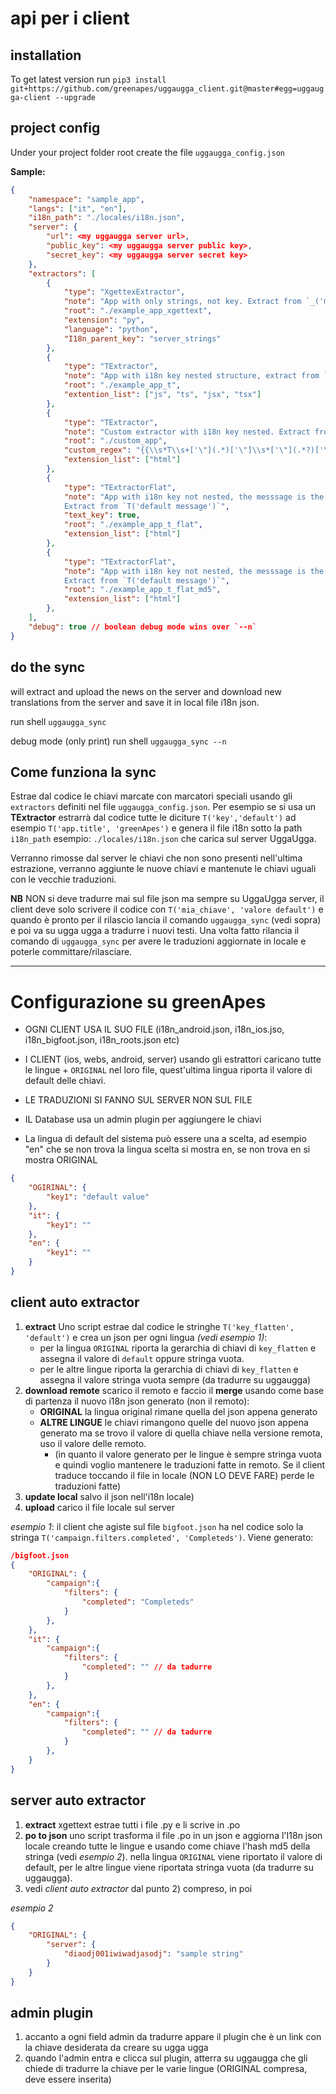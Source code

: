 # api per i client

## installation

To get latest version run `pip3 install git+https://github.com/greenapes/uggaugga_client.git@master#egg=uggaugga-client --upgrade`

## project config
Under your project folder root create the file `uggaugga_config.json`

**Sample:**
```json
{
    "namespace": "sample_app",
    "langs": ["it", "en"],
    "i18n_path": "./locales/i18n.json",
    "server": {
        "url": <my uggaugga server url>,
        "public_key": <my uggaugga server public key>,
        "secret_key": <my uggaugga server secret key>
    },
    "extractors": [
        {
            "type": "XgettexExtractor",
            "note": "App with only strings, not key. Extract from `_('my text')`",
            "root": "./example_app_xgettext",
            "extension": "py",
            "language": "python",
            "I18n_parent_key": "server_strings"
        },
        {
            "type": "TExtractor",
            "note": "App with i18n key nested structure, extract from `T('key.nested', 'default text')` ",
            "root": "./example_app_t",
            "extention_list": ["js", "ts", "jsx", "tsx"]
        },
        {
            "type": "TExtractor",
            "note": "Custom extractor with i18n key nested. Extract from `{{ T 'key.nested' 'default text' }}`",
            "root": "./custom_app",
            "custom_regex": "{{\\s*T\\s+['\"](.*)['\"]\\s*['\"](.*?)['\"]\\s*}}",
            "extension_list": ["html"]
        },
        {
            "type": "TExtractorFlat",
            "note": "App with i18n key not nested, the messsage is the key. 
            Extract from `T('default message')`",
            "text_key": true,
            "root": "./example_app_t_flat",
            "extension_list": ["html"]
        },
        {
            "type": "TExtractorFlat",
            "note": "App with i18n key not nested, the messsage is the key encoded in md5. 
            Extract from `T('default message')`",
            "root": "./example_app_t_flat_md5",
            "extension_list": ["html"]
        },
    ],
    "debug": true // boolean debug mode wins over `--n`
}
```

## do the sync
will extract and upload the news on the server and download new translations from the server and save it in local file i18n json.

run shell `uggaugga_sync`

debug mode (only print)
run shell `uggaugga_sync --n`


## Come funziona la sync

Estrae dal codice le chiavi marcate con marcatori speciali usando gli `extractors` definiti nel file `uggaugga_config.json`. 
Per esempio se si usa un **TExtractor** estrarrà dal codice tutte le diciture `T('key','default')` ad esempio `T('app.title', 'greenApes')` e genera il file  i18n sotto la path `i18n_path` esempio: `./locales/i18n.json` che carica sul server UggaUgga.

Verranno rimosse dal server le chiavi che non sono presenti nell'ultima estrazione, verranno aggiunte le nuove chiavi e mantenute le chiavi uguali con le vecchie traduzioni.

**NB**
NON si deve tradurre mai sul file json ma sempre su UggaUgga server, il client deve solo scrivere il codice con `T('mia_chiave', 'valore default')` e quando è pronto per il rilascio lancia il comando `uggaugga_sync` (vedi sopra) e poi va su ugga ugga a tradurre i nuovi testi. Una volta fatto rilancia il comando di `uggaugga_sync` per avere le traduzioni aggiornate in locale e poterle committare/rilasciare.

-------------------------------

# Configurazione su greenApes
- OGNI CLIENT USA IL SUO FILE (i18n_android.json, i18n_ios.jso, i18n_bigfoot.json, i18n_roots.json etc)

- I CLIENT (ios, webs, android, server) usando gli estrattori caricano tutte le lingue + `ORIGINAL` nel loro file, quest'ultima lingua riporta il valore di default delle chiavi.

- LE TRADUZIONI SI FANNO SUL SERVER NON SUL FILE

- IL Database usa un admin plugin per aggiungere le chiavi

- La lingua di default del sistema può essere una a scelta, ad esempio "en" che se non trova la lingua scelta si mostra en, se non trova en si mostra ORIGINAL

```json
{
    "OGIRINAL": {
        "key1": "default value"
    },
    "it": {
        "key1": ""
    },
    "en": {
        "key1": ""
    }
}
```

## client auto extractor

1)  **extract** Uno script estrae dal codice le stringhe `T('key_flatten', 'default')` e crea un json per ogni lingua *(vedi esempio 1)*:
    -   per la lingua `ORIGINAL` riporta la gerarchia di chiavi di `key_flatten` e assegna il valore di `default` oppure stringa vuota.
    - per le altre lingue riporta la gerarchia di chiavi di `key_flatten` e assegna il valore stringa vuota sempre (da tradurre su uggaugga)
2) **download remote** scarico il remoto e faccio il **merge** usando come base di partenza il nuovo i18n json generato (non il remoto):
    - **ORIGINAL** la lingua original rimane quella del json appena generato
    - **ALTRE LINGUE** le chiavi rimangono quelle del nuovo json appena generato ma se trovo il valore di quella chiave nella versione remota, uso il valore delle remoto.
        - (in quanto il valore generato per le lingue è sempre stringa vuota e quindi voglio mantenere le traduzioni fatte in remoto. Se il client traduce toccando il file in locale (NON LO DEVE FARE) perde le traduzioni fatte)
3) **update local** salvo il json nell'i18n locale)
4) **upload** carico il file locale sul server

*esempio 1*: 
il client che agiste sul file `bigfoot.json` ha nel codice solo la stringa `T('campaign.filters.completed', 'Completeds')`. Viene generato:

```json
/bigfoot.json
{
    "ORIGINAL": {
        "campaign":{
            "filters": {
                "completed": "Completeds"
            }
        },
    },
    "it": {
        "campaign":{
            "filters": {
                "completed": "" // da tadurre
            }
        },
    },
    "en": {
        "campaign":{
            "filters": {
                "completed": "" // da tadurre
            }
        },
    }
}
```

## server auto extractor

1) **extract** xgettext estrae tutti i file .py e li scrive in .po
2) **po to json** uno script trasforma il file .po in un json e aggiorna l'I18n json locale creando tutte le lingue e usando come chiave l'hash md5 della stringa (vedi *esempio 2*).
nella lingua `ORIGINAL` viene riportato il valore di default, per le altre lingue viene riportata stringa vuota (da tradurre su uggaugga).
3) vedi *client auto extractor* dal punto 2) compreso, in poi

*esempio 2*
```json
{
    "ORIGINAL": {
        "server": {
            "diaodj001iwiwadjasodj": "sample string"
        }
    }
}
```

## admin plugin

1) accanto a ogni field admin da tradurre appare il plugin che è un link con la chiave desiderata da creare su ugga ugga
2) quando l'admin entra e clicca sul plugin, atterra su uggaugga che gli chiede di tradurre la chiave per le varie lingue (ORIGINAL compresa, deve essere inserita)